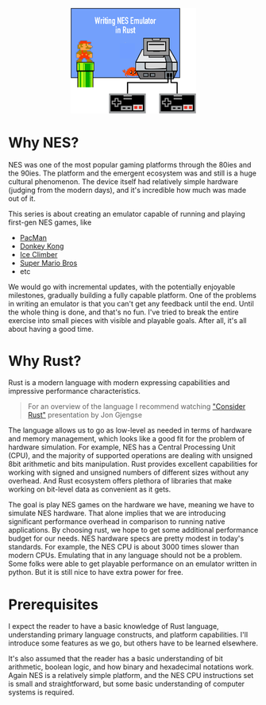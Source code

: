 <div style="text-align:center"><img src="./images/intro.png" width="50%"/></div>

# Why NES? 

NES was one of the most popular gaming platforms through the 80ies and the 90ies. The platform and the emergent ecosystem was and still is a huge cultural phenomenon. The device itself had relatively simple hardware  (judging from the modern days), and it's incredible how much was made out of it. 

This series is about creating an emulator capable of running and playing first-gen NES games, like 
- [PacMan](https://en.wikipedia.org/wiki/Pac-Man)
- [Donkey Kong](https://en.wikipedia.org/wiki/Donkey_Kong)
- [Ice Climber](https://en.wikipedia.org/wiki/Ice_Climber)
- [Super Mario Bros](https://en.wikipedia.org/wiki/Super_Mario_Bros)
- etc

We would go with incremental updates, with the potentially enjoyable milestones, gradually building a fully capable platform. One of the problems in writing an emulator is that you can't get any feedback until the end. Until the whole thing is done, and that's no fun. I've tried to break the entire exercise into small pieces with visible and playable goals. After all, it's all about having a good time. 


# Why Rust? 

Rust is a modern language with modern expressing capabilities and impressive performance characteristics. 

> For an overview of the language I recommend watching ["Consider Rust"](https://www.youtube.com/watch?v=DnT-LUQgc7s) presentation by Jon Gjengse

The language allows us to go as low-level as needed in terms of hardware and memory management, which looks like a good fit for the problem of hardware simulation. For example, NES has a Central Processing Unit (CPU), and the majority of supported operations are dealing with unsigned 8bit arithmetic and bits manipulation. Rust provides excellent capabilities for working with signed and unsigned numbers of different sizes without any overhead. And Rust ecosystem offers plethora of libraries that make working on bit-level data as convenient as it gets. 

The goal is play NES games on the hardware we have, meaning we have to simulate NES hardware. That alone implies that we are introducing significant performance overhead in comparison to running native applications. 
By choosing rust, we hope to get some additional performance budget for our needs. NES hardware specs are pretty modest in today's standards. For example, the NES CPU is about 3000 times slower than modern CPUs. Emulating that in any language should not be a problem. Some folks were able to get playable performance on an emulator written in python. But it is still nice to have extra power for free. 

# Prerequisites

I expect the reader to have a basic knowledge of Rust language, understanding primary language constructs, and platform capabilities. I'll introduce some features as we go, but others have to be learned elsewhere.

It's also assumed that the reader has a basic understanding of bit arithmetic, boolean logic, and how binary and  hexadecimal notations work. Again NES is a relatively simple platform, and the NES CPU instructions set is small and straightforward, but some basic understanding of computer systems is required. 

